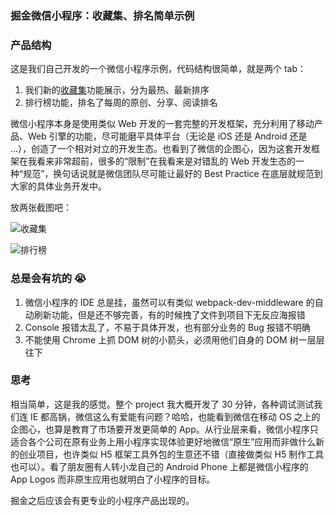 ### 掘金微信小程序：收藏集、排名简单示例

### 产品结构

这是我们自己开发的一个微信小程序示例，代码结构很简单，就是两个 tab：

1. 我们新的[收藏集](http://gold.xitu.io/post/582c1ab7a22b9d006b63dc2d)功能展示，分为最热、最新排序
2. 排行榜功能，排名了每周的原创、分享、阅读排名

微信小程序本身是使用类似 Web 开发的一套完整的开发框架，充分利用了移动产品、Web 引擎的功能，尽可能磨平具体平台（无论是 iOS 还是 Android 还是 ...），创造了一个相对对立的开发生态。也看到了微信的企图心，因为这套开发框架在我看来非常超前，很多的“限制”在我看来是对错乱的 Web 开发生态的一种“规范”，换句话说就是微信团队尽可能让最好的 Best Practice 在底层就规范到大家的具体业务开发中。

放两张截图吧：

![收藏集](http://ww3.sinaimg.cn/large/5ef54d60jw1f9yy1k5etnj20lk12043b.jpg)

![排行榜](http://ww1.sinaimg.cn/large/5ef54d60jw1f9yy1jyz0aj20lc11kn11.jpg)

### 总是会有坑的 😭

1. 微信小程序的 IDE 总是挂，虽然可以有类似 webpack-dev-middleware 的自动刷新功能，但是还不够完善，有的时候拽了文件到项目下无反应海报错
2. Console 报错太乱了，不易于具体开发，也有部分业务的 Bug 报错不明确
3. 不能使用 Chrome 上抓 DOM 树的小箭头，必须用他们自身的 DOM 树一层层往下

### 思考

相当简单，这是我的感觉。整个 project 我大概开发了 30 分钟，各种调试测试我们连 IE 都高锅，微信这么有爱能有问题？哈哈，也能看到微信在移动 OS 之上的企图心，也算是教育了市场要开发更简单的 App。从行业层来看，微信小程序只适合各个公司在原有业务上用小程序实现体验更好地微信“原生”应用而非做什么新的创业项目，也许类似 H5 框架工具外包的生意还不错（直接做类似 H5 制作工具也可以）。看了朋友圈有人转小龙自己的 Android Phone 上都是微信小程序的 App Logos 而非原生应用也就明白了小程序的目标。

掘金之后应该会有更专业的小程序产品出现的。
